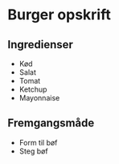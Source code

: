 # Burger opskrift

## Ingredienser
- Kød
- Salat
- Tomat
- Ketchup
- Mayonnaise

## Fremgangsmåde
- Form til bøf
- Steg bøf
